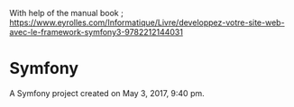 With help of the manual book ;
https://www.eyrolles.com/Informatique/Livre/developpez-votre-site-web-avec-le-framework-symfony3-9782212144031


Symfony
=======

A Symfony project created on May 3, 2017, 9:40 pm.
